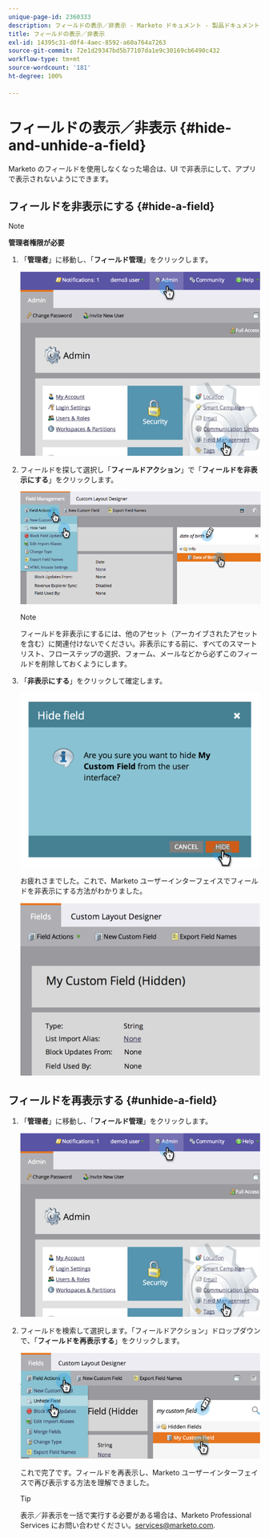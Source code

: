 ```yaml
---
unique-page-id: 2360333
description: フィールドの表示／非表示 - Marketo ドキュメント - 製品ドキュメント
title: フィールドの表示／非表示
exl-id: 14395c31-d0f4-4aec-8592-a60a764a7263
source-git-commit: 72e1d29347bd5b77107da1e9c30169cb6490c432
workflow-type: tm+mt
source-wordcount: '181'
ht-degree: 100%

---
```


# フィールドの表示／非表示 {#hide-and-unhide-a-field}

Marketo のフィールドを使用しなくなった場合は、UI で非表示にして、アプリで表示されないようにできます。

## フィールドを非表示にする {#hide-a-field}

>[!NOTE]
>
>**管理者権限が必要**

1. 「**管理者**」に移動し、「**フィールド管理**」をクリックします。

   ![](assets/image2014-9-18-13-3a10-3a3.png)

1. フィールドを探して選択し「**フィールドアクション**」で「**フィールドを非表示にする**」をクリックします。

   ![](assets/fieldmanagement-hidefield-.png)

   >[!NOTE]
   >
   >フィールドを非表示にするには、他のアセット（アーカイブされたアセットを含む）に関連付けないでください。非表示にする前に、すべてのスマートリスト、フローステップの選択、フォーム、メールなどから必ずこのフィールドを削除しておくようにします。

1. 「**非表示にする**」をクリックして確定します。

   ![](assets/image2014-9-18-13-3a10-3a36.png)

   お疲れさまでした。これで、Marketo ユーザーインターフェイスでフィールドを非表示にする方法がわかりました。

   ![](assets/image2014-9-18-13-3a10-3a45.png)

## フィールドを再表示する {#unhide-a-field}

1. 「**管理者**」に移動し、「**フィールド管理**」をクリックします。

   ![](assets/image2014-9-18-13-3a11-3a3.png)

1. フィールドを検索して選択します。「フィールドアクション」ドロップダウンで、「**フィールドを再表示する**」をクリックします。

   ![](assets/image2014-9-18-13-3a11-3a46.png)

   これで完了です。フィールドを再表示し、Marketo ユーザーインターフェイスで再び表示する方法を理解できました。

   >[!TIP]
   >
   >表示／非表示を一括で実行する必要がある場合は、Marketo Professional Services にお問い合わせください。services@marketo.com.
